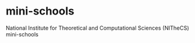 # mini-schools
National Institute for Theoretical and Computational Sciences (NITheCS) mini-schools
